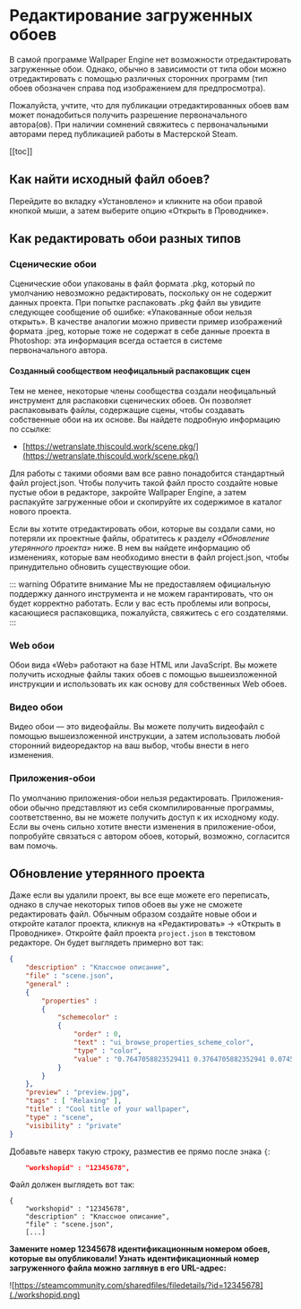 # Редактирование загруженных обоев

В самой программе Wallpaper Engine нет возможности отредактировать загруженные обои. Однако, обычно в зависимости от типа обои можно отредактировать с помощью различных сторонних программ (тип обоев обозначен справа под изображением для предпросмотра).

Пожалуйста, учтите, что для публикации отредактированных обоев вам может понадобиться получить разрешение первоначального автора(ов). При наличии сомнений свяжитесь с первоначальными авторами перед публикацией работы в Мастерской Steam.

[[toc]]

## Как найти исходный файл обоев?

Перейдите во вкладку «Установлено» и кликните на обои правой кнопкой мыши, а затем выберите опцию «Открыть в Проводнике».

## Как редактировать обои разных типов

### Сценические обои

Сценические обои упакованы в файл формата .pkg, который по умолчанию невозможно редактировать, поскольку он не содержит данных проекта. При попытке распаковать .pkg файл вы увидите следующее сообщение об ошибке: «Упакованные обои нельзя открыть». В качестве аналогии можно привести пример изображений формата .jpeg, которые тоже не содержат в себе данные проекта в Photoshop: эта информация всегда остается в системе первоначального автора.

#### Созданный сообществом неофицальный распаковщик сцен

Тем не менее, некоторые члены сообщества создали неофицальный инструмент для распаковки сценических обоев. Он позволяет распаковывать файлы, содержащие сцены, чтобы создавать собственные обои на их основе. Вы найдете подробную информацию по ссылке:

* [https://wetranslate.thiscould.work/scene.pkg/](https://wetranslate.thiscould.work/scene.pkg/)

Для работы с такими обоями вам все равно понадобится стандартный файл project.json. Чтобы получить такой файл просто создайте новые пустые обои в редакторе, закройте Wallpaper Engine, а затем распакуйте загруженные обои и скопируйте их содержимое в каталог нового проекта.

Если вы хотите отредактировать обои, которые вы создали сами, но потеряли их проектные файлы, обратитесь к разделу *«Обновление утерянного проекта»* ниже. В нем вы найдете информацию об изменениях, которые вам необходимо внести в файл project.json, чтобы принудительно обновить существующие обои.

::: warning Обратите внимание Мы не предоставляем официальную поддержку данного инструмента и не можем гарантировать, что он будет корректно работать. Если у вас есть проблемы или вопросы, касающиеся распаковщика, пожалуйста, свяжитесь с его создателями. :::

### Web обои

Обои вида «Web» работают на базе HTML или JavaScript. Вы можете получить исходные файлы таких обоев с помощью вышеизложенной инструкции и использовать их как основу для собственных Web обоев.

### Видео обои

Видео обои — это видеофайлы. Вы можете получить видеофайл с помощью вышеизложенной инструкции, а затем использовать любой сторонний видеоредактор на ваш выбор, чтобы внести в него изменения.

### Приложения-обои

По умолчанию приложения-обои нельзя редактировать. Приложения-обои обычно представляют из себя скомпилированные программы, соответственно, вы не можете получить доступ к их исходному коду. Если вы очень сильно хотите внести изменения в приложение-обои, попробуйте связаться с автором обоев, который, возможно, согласится вам помочь.

## Обновление утерянного проекта

Даже если вы удалили проект, вы все еще можете его переписать, однако в случае некоторых типов обоев вы уже не сможете редактировать файл. Обычным образом создайте новые обои и откройте каталог проекта, кликнув на «Редактировать» -> «Открыть в Проводнике». Откройте файл проекта `project.json` в текстовом редакторе. Он будет выглядеть примерно вот так:

```json
{
    "description" : "Классное описание",
    "file" : "scene.json",
    "general" : 
    {
        "properties" : 
        {
            "schemecolor" : 
            {
                "order" : 0,
                "text" : "ui_browse_properties_scheme_color",
                "type" : "color",
                "value" : "0.7647058823529411 0.3764705882352941 0.07450980392156863"
            }
        }
    },
    "preview" : "preview.jpg",
    "tags" : [ "Relaxing" ],
    "title" : "Cool title of your wallpaper",
    "type" : "scene",
    "visibility" : "private"
}
```

Добавьте наверх такую строку, разместив ее прямо после знака `{`:

```json
    "workshopid" : "12345678",
```
Файл должен выглядеть вот так:

```json{2}
{
    "workshopid" : "12345678",
    "description" : "Классное описание",
    "file" : "scene.json",
    [...]
```

**Замените номер 12345678 идентификационным номером обоев, которые вы опубликовали! Узнать идентификационный номер загруженного файла можно заглянув в его URL-адрес:**

![https://steamcommunity.com/sharedfiles/filedetails/?id=12345678](./workshopid.png)
